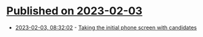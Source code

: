 # [Published on 2023-02-03](index.md)

* [2023-02-03, 08:32:02](https://news.ycombinator.com/item?id=34638724) - [Taking the initial phone screen with candidates](https://davidgomes.com/taking-the-initial-phone-screen-with-candidates/)
